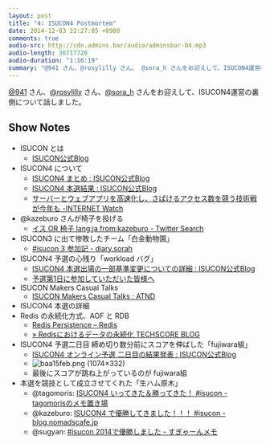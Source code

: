 ```yaml
---
layout: post
title: "4: ISUCON4 Postmortem"
date: 2014-12-03 22:27:05 +0900
comments: true
audio-src: http://cdn.admins.bar/audio/adminsbar-04.mp3
audio-length: 36717728
audio-duration: "1:16:19"
summary: "@941 さん、@rosylilly さん、 @sora_h さんをお迎えして、ISUCON4運営の裏側について話しました。"
---
```

[@941](https://twitter.com/941) さん、[@rosylilly](https://twitter.com/rosylilly) さん、[@sora_h](https://twitter.com/sora_h) さんをお迎えして、ISUCON4運営の裏側について話しました。

<!-- more -->
## Show Notes
- ISUCON とは
	- [ISUCON公式Blog](http://isucon.net/)
- ISUCON4 について
	- [ISUCON4 まとめ : ISUCON公式Blog](http://isucon.net/archives/41252218.html)
	- [ISUCON4 本選結果 : ISUCON公式Blog](http://isucon.net/archives/41187491.html)
	- [サーバーとウェブアプリを高速化し、さばけるアクセス数を競う技術戦が今年も -INTERNET Watch](http://internet.watch.impress.co.jp/docs/event/20141112_675628.html)
- @kazeburo さんが椅子を投げる
	- [イス OR 椅子 lang:ja from:kazeburo - Twitter Search](https://twitter.com/search?q=%E3%82%A4%E3%82%B9%20OR%20%E6%A4%85%E5%AD%90%20lang%3Aja%20from%3Akazeburo&src=typd)
- ISUCON3 に出て惨敗したチーム「白金動物園」
	- [#isucon 3 参加記 - diary.sorah](http://diary.sorah.jp/2013/11/09/isucon3)
- ISUCON4 予選の心残り「workload バグ」
	- [ISUCON4 本選出場の一部基準変更についての詳細 : ISUCON公式Blog](http://isucon.net/archives/40434032.html)
	- [予選第1日に参加していただいた皆様へ](https://gist.github.com/mirakui/7fa156268c2105957c26)
- ISUCON Makers Casual Talks
	- [ISUCON Makers Casual Talks : ATND](https://atnd.org/events/59168)
- ISUCON4 本選の詳細
- Redis の永続化方式、AOF と RDB
	- [Redis Persistence – Redis](http://redis.io/topics/persistence)
	- [» Redisにおけるデータの永続化 TECHSCORE BLOG](http://www.techscore.com/blog/2013/05/08/redis-persistence/)
- ISUCON4 予選二日目 締め切り数分前にスコアを伸ばした「fujiwara組」
	- [ISUCON4 オンライン予選 二日目の結果発表 : ISUCON公式Blog](http://isucon.net/archives/40435073.html)
	- ![baa15feb.png (1074×332)](http://livedoor.blogimg.jp/isucon/imgs/b/a/baa15feb.png)
	- 最後にスコアが跳ね上がっているのが fujiwara組
- 本選を競技として成立させてくれた「生ハム原木」
	- @tagomoris: [ISUCON4 いってきた＆勝ってきた！ #isucon - tagomorisのメモ置き場](http://d.hatena.ne.jp/tagomoris/20141110/1415592196)
	- @kazeburo: [ISUCON4 で優勝してきました！！！ #isucon - blog.nomadscafe.jp](http://blog.nomadscafe.jp/2014/11/isucon4-isucon.html)
	- @sugyan: [#isucon 2014で優勝しました - すぎゃーんメモ](http://d.hatena.ne.jp/sugyan/20141108/1415453570)
